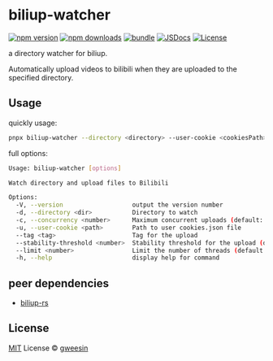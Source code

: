 # biliup-watcher

[![npm version][npm-version-src]][npm-version-href]
[![npm downloads][npm-downloads-src]][npm-downloads-href]
[![bundle][bundle-src]][bundle-href]
[![JSDocs][jsdocs-src]][jsdocs-href]
[![License][license-src]][license-href]

a directory watcher for biliup.

Automatically upload videos to bilibili when they are uploaded to the specified directory.

## Usage

quickly usage:

```bash
pnpx biliup-watcher --directory <directory> --user-cookie <cookiesPath> --tag <tag>
```

full options:

```bash
Usage: biliup-watcher [options]

Watch directory and upload files to Bilibili

Options:
  -V, --version                   output the version number
  -d, --directory <dir>           Directory to watch
  -c, --concurrency <number>      Maximum concurrent uploads (default: 1)
  -u, --user-cookie <path>        Path to user cookies.json file
  --tag <tag>                     Tag for the upload
  --stability-threshold <number>  Stability threshold for the upload (default: 5000)
  --limit <number>                Limit the number of threads (default: 1)
  -h, --help                      display help for command
```

## peer dependencies

- [biliup-rs](https://github.com/biliup/biliup-rs)

## License

[MIT](./LICENSE) License © [gweesin](https://github.com/gweesin)

<!-- Badges -->

[npm-version-src]: https://img.shields.io/npm/v/biliup-watcher?style=flat&colorA=080f12&colorB=1fa669
[npm-version-href]: https://npmjs.com/package/biliup-watcher
[npm-downloads-src]: https://img.shields.io/npm/dm/biliup-watcher?style=flat&colorA=080f12&colorB=1fa669
[npm-downloads-href]: https://npmjs.com/package/biliup-watcher
[bundle-src]: https://img.shields.io/bundlephobia/minzip/biliup-watcher?style=flat&colorA=080f12&colorB=1fa669&label=minzip
[bundle-href]: https://bundlephobia.com/result?p=biliup-watcher
[license-src]: https://img.shields.io/github/license/gweesin/biliup-watcher.svg?style=flat&colorA=080f12&colorB=1fa669
[license-href]: https://github.com/gweesin/biliup-watcher/blob/main/LICENSE
[jsdocs-src]: https://img.shields.io/badge/jsdocs-reference-080f12?style=flat&colorA=080f12&colorB=1fa669
[jsdocs-href]: https://www.jsdocs.io/package/biliup-watcher
